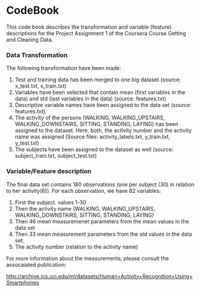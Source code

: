# CodeBook

This code book describes the transformation and variable (feature) descriptions for the Project Assignment 1 of the Coursera Course Getting and Cleaning Data. 

### Data Transformation

The following transformation have been made:

1. Test and training data has been merged to one big dataset (source: x_test.txt, x_train.txt)
2. Variables have been selected that contain mean (first variables in the data) and std (last variables in the data) (source: features.txt)
3. Descriptive variable names have been assigned to the data set (source: features.txt).
4. The activity of the persons (WALKING, WALKING_UPSTAIRS, WALKING_DOWNSTAIRS, SITTING, STANDING, LAYING) has been assigned to the dataset. Here, both, the activity number and the activity name was assigned (Source files: activity_labels.txt, y_train.txt, y_test.txt)
5. The subjects have been assigned to the dataset as well (source: subject_train.txt, subject_test.txt)

### Variable/Feature description

The final data set contains 180 observations (one per subject (30) in relation to her activity(6)). For each observation, we have 82 variables:

1. First the subject. values 1-30
2. Then the activity name (WALKING, WALKING_UPSTAIRS, WALKING_DOWNSTAIRS, SITTING, STANDING, LAYING)
3. Then 46 mean measuremenet parameters from the mean values in the data set
4. Then 33 mean measurement parameters from the std values in the data set.
5. The activity number (relation to the activity name)

For more information about the measurements, please consult the assocaiated publication:

http://archive.ics.uci.edu/ml/datasets/Human+Activity+Recognition+Using+Smartphones 

